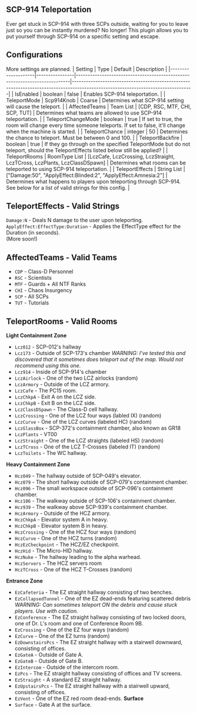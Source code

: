 ## SCP-914 Teleportation
Ever get stuck in SCP-914 with three SCPs outside, waiting for you to leave just so you can be instantly murdered? No longer! This plugin allows you to put yourself through SCP-914 on a specific setting and escape.

## Configurations
More settings are planned.
| Setting            | Type           | Default                                                                   | Description                                                                                                                     |
|--------------------|----------------|---------------------------------------------------------------------------|---------------------------------------------------------------------------------------------------------------------------------|
| IsEnabled          | boolean        | false                                                                     | Enables SCP-914 teleportation.                                                                                                  |
| TeleportMode       | Scp914Knob     | Coarse                                                                    | Determines what SCP-914 setting will cause the teleport.                                                                        |
| AffectedTeams      | Team List      | [CDP, RSC, MTF, CHI, SCP, TUT]                                            | Determines what teams are allowed to use SCP-914 teleportation.                                                                 |
| TeleportChangeMode | boolean        | true                                                                      | If set to true, the room will change every time someone teleports. If set to false, it'll change when the machine is started.   |
| TeleportChance     | integer        | 50                                                                        | Determines the chance to teleport. Must be between 0 and 100.                                                                   |
| TeleportBackfire   | boolean        | true                                                                      | If they go through on the specified TeleportMode but do not teleport, should the TeleportEffects listed below still be applied? |
| TeleportRooms      | RoomType List  | [LczCafe, LczCrossing, LczStraight, LczTCross, LczPlants, LczClassDSpawn] | Determines what rooms can be teleported to using SCP-914 teleportation.                                                         |
| TeleportEffects    | String List    | ["Damage:50", "ApplyEffect:Blinded:2",  "ApplyEffect:Amnesia:2"]          | Determines what happens to players upon teleporting through SCP-914. See below for a list of valid strings for this config.     |

## TeleportEffects - Valid Strings
`Damage:N` - Deals N damage to the user upon teleporting.  
`ApplyEffect:EffectType:Duration` - Applies the EffectType effect for the Duration (in seconds).  
(More soon!)

## AffectedTeams - Valid Teams
- `CDP` - Class-D Personnel
- `RSC` - Scientists
- `MTF` - Guards + All NTF Ranks
- `CHI` - Chaos Insurgency
- `SCP` - All SCPs
- `TUT` - Tutorials

## TeleportRooms - Valid Rooms
**Light Containment Zone**  
- `Lcz012` - SCP-012's hallway
- `Lcz173` - Outside of SCP-173's chamber *WARNING: I've tested this and discovered that it sometimes does teleport out of the map. Would not recommend using this one.*
- `Lcz914` - Inside of SCP-914's chamber
- `LczAirlock` - One of the two LCZ airlocks (random)
- `LczArmory` - Outside of the LCZ armory.
- `LczCafe` - The PC15 room.
- `LczChkpA` - Exit A on the LCZ side.
- `LczChkpB` - Exit B on the LCZ side.
- `LczClassDSpawn` - The Class-D cell hallway.
- `LczCrossing` - One of the LCZ four ways (labled IX) (random)
- `LczCurve` - One of the LCZ curves (labeled HC) (random)
- `LczGlassBox` - SCP-372's containment chamber, also known as GR18
- `LczPlants` - VT00
- `LczStraight` - One of the LCZ straights (labeled HS) (random)
- `LczTCross` - One of the LCZ T-Crosses (labeled IT) (random)
- `LczToilets` - The WC hallway.  

**Heavy Containment Zone**  
- `Hcz049` - The hallway outside of SCP-049's elevator.
- `Hcz079` - The short hallway outside of SCP-079's containment chamber.
- `Hcz096` - The small workspace outside of SCP-096's containment chamber.
- `Hcz106` - The walkway outside of SCP-106's containment chamber.
- `Hcz939` - The walkway above SCP-939's containment chamber.
- `HczArmory` - Outside of the HCZ armory.
- `HczChkpA` - Elevator system A in heavy.
- `HczChkpB` - Elevator system B in heavy.
- `HczCrossing` - One of the HCZ four ways (random)
- `HczCurve` - One of the HCZ turns (random)
- `HczEzCheckpoint` - The HCZ/EZ checkpoint.
- `HczHid` - The Micro-HID hallway.
- `HczNuke` - The hallway leading to the alpha warhead.
- `HczServers` - The HCZ servers room
- `HczTCross` - One of the HCZ T-Crosses (random)

**Entrance Zone**  
- `EzCafeteria` - The EZ straight hallway consisting of two benches.
- `EzCollapsedTunnel` - One of the EZ dead-ends featuring scattered debris *WARNING: Can sometimes teleport ON the debris and cause stuck players. Use with caution.*
- `EzConference` - The EZ straight hallway consisting of two locked doors, one of Dr. L's room and one of Conference Room 9B.
- `EzCrossing` - One of the EZ four ways (random)
- `EzCurve` - One of the EZ turns (random)
- `EzDownstairsPcs` - The EZ straight hallway with a stairwell downward, consisting of offices.
- `EzGateA` - Outside of Gate A.
- `EzGateB` - Outside of Gate B.
- `EzIntercom` - Outside of the intercom room.
- `EzPcs` - The EZ straight hallway consisting of offices and TV screens.
- `EzStraight` - A standard EZ straight hallway.
- `EzUpstairsPcs` - The EZ straight hallway with a stairwell upward, consisting of offices.
- `EzVent` - One of the EZ red room dead-ends.
**Surface**  
- `Surface` - Gate A at the surface.